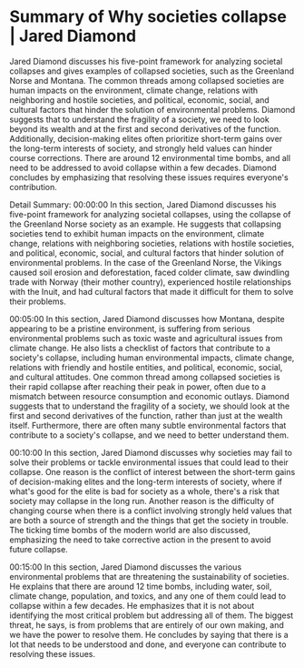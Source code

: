 # Summary of Why societies collapse | Jared Diamond

Jared Diamond discusses his five-point framework for analyzing societal collapses and gives examples of collapsed societies, such as the Greenland Norse and Montana. The common threads among collapsed societies are human impacts on the environment, climate change, relations with neighboring and hostile societies, and political, economic, social, and cultural factors that hinder the solution of environmental problems. Diamond suggests that to understand the fragility of a society, we need to look beyond its wealth and at the first and second derivatives of the function. Additionally, decision-making elites often prioritize short-term gains over the long-term interests of society, and strongly held values can hinder course corrections. There are around 12 environmental time bombs, and all need to be addressed to avoid collapse within a few decades. Diamond concludes by emphasizing that resolving these issues requires everyone's contribution.

Detail Summary: 
00:00:00
In this section, Jared Diamond discusses his five-point framework for analyzing societal collapses, using the collapse of the Greenland Norse society as an example. He suggests that collapsing societies tend to exhibit human impacts on the environment, climate change, relations with neighboring societies, relations with hostile societies, and political, economic, social, and cultural factors that hinder solution of environmental problems. In the case of the Greenland Norse, the Vikings caused soil erosion and deforestation, faced colder climate, saw dwindling trade with Norway (their mother country), experienced hostile relationships with the Inuit, and had cultural factors that made it difficult for them to solve their problems.

00:05:00
In this section, Jared Diamond discusses how Montana, despite appearing to be a pristine environment, is suffering from serious environmental problems such as toxic waste and agricultural issues from climate change. He also lists a checklist of factors that contribute to a society's collapse, including human environmental impacts, climate change, relations with friendly and hostile entities, and political, economic, social, and cultural attitudes. One common thread among collapsed societies is their rapid collapse after reaching their peak in power, often due to a mismatch between resource consumption and economic outlays. Diamond suggests that to understand the fragility of a society, we should look at the first and second derivatives of the function, rather than just at the wealth itself. Furthermore, there are often many subtle environmental factors that contribute to a society's collapse, and we need to better understand them.

00:10:00
In this section, Jared Diamond discusses why societies may fail to solve their problems or tackle environmental issues that could lead to their collapse. One reason is the conflict of interest between the short-term gains of decision-making elites and the long-term interests of society, where if what's good for the elite is bad for society as a whole, there's a risk that society may collapse in the long run. Another reason is the difficulty of changing course when there is a conflict involving strongly held values that are both a source of strength and the things that get the society in trouble. The ticking time bombs of the modern world are also discussed, emphasizing the need to take corrective action in the present to avoid future collapse.

00:15:00
In this section, Jared Diamond discusses the various environmental problems that are threatening the sustainability of societies. He explains that there are around 12 time bombs, including water, soil, climate change, population, and toxics, and any one of them could lead to collapse within a few decades. He emphasizes that it is not about identifying the most critical problem but addressing all of them. The biggest threat, he says, is from problems that are entirely of our own making, and we have the power to resolve them. He concludes by saying that there is a lot that needs to be understood and done, and everyone can contribute to resolving these issues.

